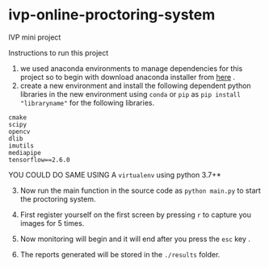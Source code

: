 # ivp-online-proctoring-system

IVP mini project

Instructions to run this project

1. we used anaconda environments to manage dependencies for this project so to begin with download anaconda installer from [here](https://www.anaconda.com/products/individual#Downloads) .
2. create a new environment and install the following dependent python libraries in the new environment using `conda` or `pip` as `pip install "libraryname"` for the following libraries.

```
cmake
scipy
opencv
dlib
imutils
mediapipe
tensorflow==2.6.0
```

YOU COULD DO SAME USING A `virtualenv` using python 3.7+\*

3. Now run the main function in the source code as `python main.py` to start the proctoring system.
4. First register yourself on the first screen by pressing `r` to capture you images for 5 times.
5. Now monitoring will begin and it will end after you press the `esc` key .

6. The reports generated will be stored in the `./results` folder.

